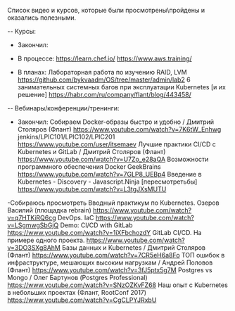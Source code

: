 Список видео и курсов, которые были просмотрены\пройдены и оказались полезными.

-- Курсы:

- Закончил:

- В процессе:
https://learn.chef.io/
https://www.aws.training/

- В планах:
Лабораторная работа по изучению RAID, LVM
https://github.com/bykvaadm/OS/tree/master/admin/lab2
6 занимательных системных багов при эксплуатации Kubernetes [и их решение]
https://habr.com/ru/company/flant/blog/443458/



-- Вебинары/конференции/тренинги:

- Закончил:
Собираем Docker-образы быстро и удобно / Дмитрий Столяров (Флант)
https://www.youtube.com/watch?v=7K6tW_Enhwg
jenkins/LPIC101/LPIC102/LPIC201
https://www.youtube.com/user/itsemaev
Лучшие практики CI/CD с Kubernetes и GitLab / Дмитрий Столяров (Флант)
https://www.youtube.com/watch?v=U7Zo_e28aQA
Возможности программного обеспечения Docker GeekBrains
https://www.youtube.com/watch?v=7GLP8_UEBp4
Введение в Kubernetes - Discovery - Javascript.Ninja [пересмотретьбы]
https://www.youtube.com/watch?v=L3tgJXsMUTU

-Собираюсь просмотреть
Вводный практикум по Kubernetes. Озеров Василий (площадка rebrain)
https://www.youtube.com/watch?v=q7HTKiRQ6cg
DevOps. IaC
https://www.youtube.com/watch?v=LSgmwgSbGjQ
Demo: CI/CD with GitLab
https://www.youtube.com/watch?v=1iXFbchozdY
GitLab CI/CD. На примере одного проекта.
https://www.youtube.com/watch?v=3DO3SXg8AhM
Базы данных и Kubernetes / Дмитрий Столяров (Флант)
https://www.youtube.com/watch?v=7CR5eH6a8Fo
ТОП ошибок в инфраструктуре, мешающих высоким нагрузкам / Андрей Половов (Флант)
https://www.youtube.com/watch?v=3fJ5ptx5g7M
Postgres vs Mongo / Олег Бартунов (Postgres Professional)
https://www.youtube.com/watch?v=SNzOZKvFZ68
Наш опыт с Kubernetes в небольших проектах (Флант, RootConf 2017)
https://www.youtube.com/watch?v=CgCLPYJRxbU